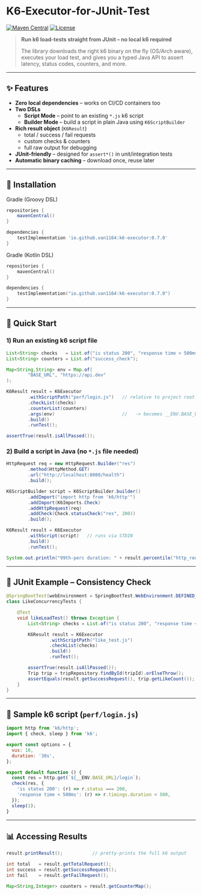 # K6‑Executor‑for‑JUnit‑Test

[![Maven Central](https://img.shields.io/maven-central/v/io.github.van1164/k6-executor)](https://central.sonatype.com/namespace/io.github.van1164)
[![License](https://img.shields.io/github/license/van1164/k6-executor-for-junit-test)](LICENSE)

> **Run k6 load‑tests straight from JUnit – no local k6 required**
>
> The library downloads the right k6 binary on the fly (OS/Arch aware), executes your load test, and gives you a typed Java API to assert latency, status codes, counters, and more.

---

## ✨ Features

* **Zero local dependencies** – works on CI/CD containers too
* **Two DSLs**
    * **Script Mode** – point to an existing `*.js` k6 script
    * **Builder Mode** – build a script in plain Java using `K6ScriptBuilder`
* **Rich result object** (`K6Result`)
    * total / success / fail requests
    * custom checks & counters
    * full raw output for debugging
* **JUnit‑friendly** – designed for `assert*()` in unit/integration tests
* **Automatic binary caching** – download once, reuse later

---

## 🚀 Installation


<summary>Gradle (Groovy DSL)</summary>

```gradle
repositories {
    mavenCentral()
}

dependencies {
    testImplementation 'io.github.van1164:k6-executor:0.7.0'
}
```

<summary>Gradle (Kotlin DSL)</summary>

```kotlin
repositories {
    mavenCentral()
}

dependencies {
    testImplementation("io.github.van1164:k6-executor:0.7.0")
}
```

---

## 🔰 Quick Start

### 1) Run an existing k6 script file

```java
List<String> checks   = List.of("is status 200", "response time < 500ms");
List<String> counters = List.of("success_check");

Map<String,String> env = Map.of(
        "BASE_URL", "https://api.dev"
);

K6Result result = K6Executor
        .withScriptPath("perf/login.js")   // relative to project root
        .checkList(checks)
        .counterList(counters)
        .args(env)                         //   -> becomes __ENV.BASE_URL
        .build()
        .runTest();

assertTrue(result.isAllPassed());
```

### 2) Build a script in Java (no `*.js` file needed)

```java
HttpRequest req = new HttpRequest.Builder("res")
        .method(HttpMethod.GET)
        .url("http://localhost:8080/health")
        .build();

K6ScriptBuilder script = K6ScriptBuilder.builder()
        .addImport("import http from 'k6/http'")
        .addImport(K6Imports.Check)
        .addHttpRequest(req)
        .addCheck(Check.statusCheck("res", 200))
        .build();

K6Result result = K6Executor
        .withScript(script)   // runs via STDIN
        .build()
        .runTest();

System.out.println("99th‑perc duration: " + result.percentile("http_req_duration", 0.99));
```

---

## 🧪 JUnit Example – Consistency Check

```java
@SpringBootTest(webEnvironment = SpringBootTest.WebEnvironment.DEFINED_PORT)
class LikeConcurrencyTests {

    @Test
    void likeLoadTest() throws Exception {
        List<String> checks = List.of("is status 200", "response time < 500ms");

        K6Result result = K6Executor
                .withScriptPath("like_test.js")
                .checkList(checks)
                .build()
                .runTest();

        assertTrue(result.isAllPassed());
        Trip trip = tripRepository.findById(tripId).orElseThrow();
        assertEquals(result.getSuccessRequest(), trip.getLikeCount());
    }
}
```

---

## 📄 Sample k6 script (`perf/login.js`)

```javascript
import http from 'k6/http';
import { check, sleep } from 'k6';

export const options = {
  vus: 10,
  duration: '30s',
};

export default function () {
  const res = http.get(`${__ENV.BASE_URL}/login`);
  check(res, {
    'is status 200': (r) => r.status === 200,
    'response time < 500ms': (r) => r.timings.duration < 500,
  });
  sleep(1);
}
```

---

## 📊 Accessing Results

```java
result.printResult();           // pretty‑prints the full k6 output

int total   = result.getTotalRequest();
int success = result.getSuccessRequest();
int fail    = result.getFailRequest();

Map<String,Integer> counters = result.getCounterMap();
```
